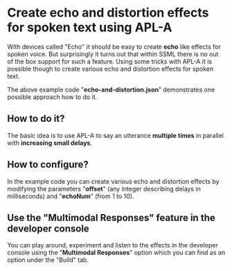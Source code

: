 # Create echo and distortion effects for spoken text using APL-A

With devices called "Echo" it should be easy to create **echo** like effects for spoken voice. But surprisingly it turns out that within SSML there is no out of the box support for such a feature. Using some tricks with APL-A it is possible though to create various echo and distortion effects for spoken text.

The above example code "**echo-and-distortion.json**" demonstrates one possible approach how to do it. 

## How to do it?

The basic idea is to use APL-A to say an utterance **multiple times** in parallel with **increasing small delays**.

## How to configure?

In the example code you can create various echo and distortion effects by modifying the parameters "**offset**" (any integer describing delays in milliseconds) and "**echoNum**" (from 1 to 10).

## Use the "Multimodal Responses" feature in the developer console

You can play around, experiment and listen to the effects in the developer console using the "**Multimodal Responses**" option which you can find as an option under the "Build" tab. 

